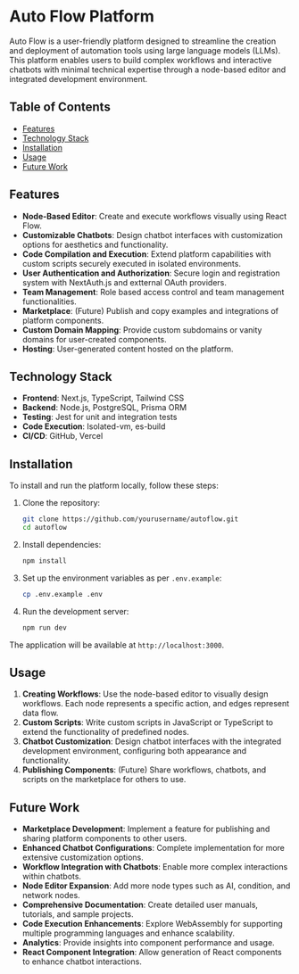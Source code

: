 # Auto Flow Platform

Auto Flow is a user-friendly platform designed to streamline the creation and deployment of automation tools using large language models (LLMs). This platform enables users to build complex workflows and interactive chatbots with minimal technical expertise through a node-based editor and integrated development environment.

## Table of Contents
- [Features](#features)
- [Technology Stack](#technology-stack)
- [Installation](#installation)
- [Usage](#usage)
- [Future Work](#future-work)

## Features

- **Node-Based Editor**: Create and execute workflows visually using React Flow.
- **Customizable Chatbots**: Design chatbot interfaces with customization options for aesthetics and functionality.
- **Code Compilation and Execution**: Extend platform capabilities with custom scripts securely executed in isolated environments.
- **User Authentication and Authorization**: Secure login and registration system with NextAuth.js and extternal OAuth providers.
- **Team Management**: Role based access control and team management functionalities.
- **Marketplace**: (Future) Publish and copy examples and integrations of platform components.
- **Custom Domain Mapping**: Provide custom subdomains or vanity domains for user-created components.
- **Hosting**: User-generated content hosted on the platform.

## Technology Stack

- **Frontend**: Next.js, TypeScript, Tailwind CSS
- **Backend**: Node.js, PostgreSQL, Prisma ORM
- **Testing**: Jest for unit and integration tests
- **Code Execution**: Isolated-vm, es-build
- **CI/CD**: GitHub, Vercel

## Installation

To install and run the platform locally, follow these steps:

1. Clone the repository:
   ```bash
   git clone https://github.com/yourusername/autoflow.git
   cd autoflow
   ```

2. Install dependencies:
   ```bash
   npm install
   ```

3. Set up the environment variables as per `.env.example`:
   ```bash
   cp .env.example .env
   ```

4. Run the development server:
   ```bash
   npm run dev
   ```

The application will be available at `http://localhost:3000`.

## Usage

1. **Creating Workflows**: Use the node-based editor to visually design workflows. Each node represents a specific action, and edges represent data flow.
2. **Custom Scripts**: Write custom scripts in JavaScript or TypeScript to extend the functionality of predefined nodes.
3. **Chatbot Customization**: Design chatbot interfaces with the integrated development environment, configuring both appearance and functionality.
4. **Publishing Components**: (Future) Share workflows, chatbots, and scripts on the marketplace for others to use.

## Future Work

- **Marketplace Development**: Implement a feature for publishing and sharing platform components to other users.
- **Enhanced Chatbot Configurations**: Complete implementation for more extensive customization options.
- **Workflow Integration with Chatbots**: Enable more complex interactions within chatbots.
- **Node Editor Expansion**: Add more node types such as AI, condition, and network nodes.
- **Comprehensive Documentation**: Create detailed user manuals, tutorials, and sample projects.
- **Code Execution Enhancements**: Explore WebAssembly for supporting multiple programming languages and enhance scalability.
- **Analytics**: Provide insights into component performance and usage.
- **React Component Integration**: Allow generation of React components to enhance chatbot interactions.
